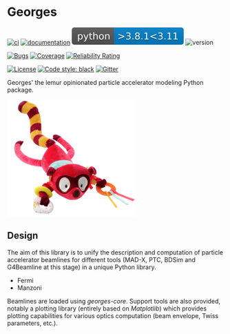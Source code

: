 # Georges

[![ci](https://github.com/rtesse/georges/actions/workflows/ci.yml/badge.svg?branch=develop)](https://github.com/rtesse/georges/actions/workflows/develop.yml)
[![documentation](https://github.com/rtesse/georges/actions/workflows/documentation.yml/badge.svg?branch=develop)](https://github.com/ULB-Metronu/georges/actions/workflows/documentation.yml)
![Python](docs/_static/python_versions.svg)
![version](https://img.shields.io/badge/version-2022.1-blue)

[![Bugs](https://sonarcloud.io/api/project_badges/measure?project=rtesse_georges&metric=bugs)](https://sonarcloud.io/summary/new_code?id=rtesse_georges)
[![Coverage](https://sonarcloud.io/api/project_badges/measure?project=rtesse_georges&metric=coverage)](https://sonarcloud.io/summary/new_code?id=rtesse_georges)
[![Reliability Rating](https://sonarcloud.io/api/project_badges/measure?project=rtesse_georges&metric=reliability_rating)](https://sonarcloud.io/summary/new_code?id=rtesse_georges)

[![License](https://img.shields.io/badge/License-GPLv3-blue.svg)](https://www.gnu.org/licenses/gpl-3.0)
[![Code style: black](https://img.shields.io/badge/code%20style-black-000000.svg)](https://github.com/ambv/black)
[![Gitter](https://badges.gitter.im/ULB-Metronu/georges.svg)](https://gitter.im/ULB-Metronu/georges?utm_source=badge&utm_medium=badge&utm_campaign=pr-badge)


Georges' the lemur opinionated particle accelerator modeling Python package.

<img src="docs/_static/georges.png" alt="drawing" width="300"/>

## Design
The aim of this library is to unify the description and computation of particle accelerator beamlines for different tools (MAD-X, PTC, BDSim and G4Beamline at this stage) in a unique Python library.

* Fermi
* Manzoni

Beamlines are loaded using *georges-core*.
Support tools are also provided, notably a plotting library (entirely based on *Matplotlib*) which provides plotting capabilities for various optics computation (beam envelope, Twiss parameters, etc.).
